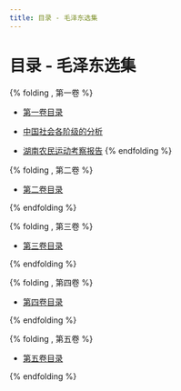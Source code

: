 ```yaml
---
title: 目录 - 毛泽东选集
---
```


# 目录 - 毛泽东选集

{% folding , 第一卷 %}
+ [第一卷目录](第一卷/index.html)

+ [中国社会各阶级的分析](第一卷/中国社会各阶级的分析.html)

+ [湖南农民运动考察报告](第一卷/湖南农民运动考察报告.html)
{% endfolding %}

{% folding , 第二卷 %}
+ [第二卷目录](第二卷/index.html)

{% endfolding %}

{% folding , 第三卷 %}
+ [第三卷目录](第三卷/index.html)

{% endfolding %}

{% folding , 第四卷 %}
+ [第四卷目录](第四卷/index.html)

{% endfolding %}

{% folding , 第五卷 %}
+ [第五卷目录](第五卷/index.html)

{% endfolding %}

